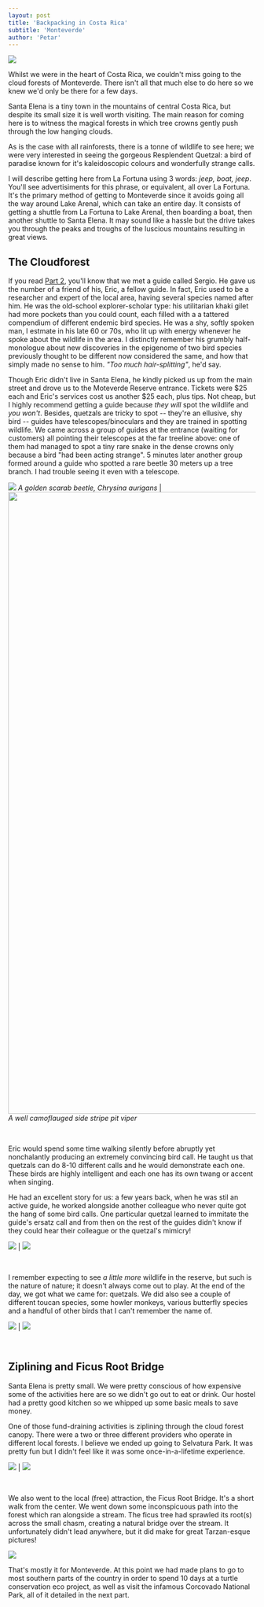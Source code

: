 ```yaml
---
layout: post
title: 'Backpacking in Costa Rica'
subtitle: 'Monteverde'
author: 'Petar'
---
```


<!-- <img src="/assets/images/costa-rica/uvita.jpg" width="500" />

[<img src="/assets/images/costa-rica/uvita.jpg" width="250"/>](/assets/images/costa-rica/uvita.jpg) -->

<!-- á é í ó ú ñ ü    Á É Í Ó Ú Ñ Ü    ¿ ¡ ₡ -->


<img src="/assets/images/costa-rica/cover-3.jpg" />
<br/>

Whilst we were in the heart of Costa Rica, we couldn't miss going to the cloud forests of Monteverde. There isn't all that much else to do here so we knew we'd only be there for a few days. 

Santa Elena is a tiny town in the mountains of central Costa Rica,  but despite its small size it is well worth visiting. The main reason for coming here is to witness the magical forests in which tree crowns gently push through the low hanging clouds. 

As is the case with all rainforests, there is a tonne of wildlife to see here; we were very interested in seeing the gorgeous Resplendent Quetzal: a bird of paradise known for it's kaleidoscopic colours and wonderfully strange calls.

I will describe getting here from La Fortuna using 3 words: _jeep, boat, jeep_. You'll see advertisiments for this phrase, or equivalent, all over La Fortuna. It's the primary method of getting to Monteverde since it avoids going all the way around Lake Arenal, which can take an entire day. It consists of getting a shuttle from La Fortuna to Lake Arenal, then boarding a boat, then another shuttle to Santa Elena. It may sound like a hassle but the drive takes you through the peaks and troughs of the luscious mountains resulting in great views.

## The Cloudforest

If you read [Part 2](/2021-09-16/backpacking-in-costa-rica-part-2), you'll know that we met a guide called Sergio. He gave us the number of a friend of his, Eric, a fellow guide. In fact, Eric used to be a researcher and expert of the local area, having several species named after him. He was the old-school explorer-scholar type: his utilitarian khaki gilet had more pockets than you could count, each filled with a a tattered compendium of different endemic bird species. He was a shy, softly spoken man, I estmate in his late 60 or 70s, who lit up with energy whenever he spoke about the wildlife in the area.  I distinctly remember his grumbly half-monologue about new discoveries in the epigenome of two bird species previously thought to be different now considered the same, and how that simply made no sense to him. _"Too much hair-splitting"_, he'd say.

Though Eric didn't live in Santa Elena, he kindly picked us up from the main street and drove us to the Moteverde Reserve entrance. Tickets were $25 each and Eric's services cost us another $25 each, plus tips. Not cheap, but I highly recommend getting a guide because _they will_ spot the wildlife and _you won't_. Besides, quetzals are tricky to spot -- they're an ellusive, shy bird -- guides have telescopes/binoculars and they are trained in spotting wildlife. We came across a group of guides at the entrance (waiting for customers) all pointing their telescopes at the far treeline above: one of them had managed to spot a tiny rare snake in the dense crowns only because a bird "had been acting strange". 5 minutes later another group formed around a guide who spotted a rare beetle 30 meters up a tree branch. I had trouble seeing it even with a telescope.

<img src="/assets/images/costa-rica/golden-beetle.jpg" /> *A golden scarab beetle, Chrysina aurigans* | <img src="/assets/images/costa-rica/coiled-snake.jpg" width="1265" /> *A well camoflauged side stripe pit viper*

<br/>

Eric would spend some time walking silently before abruptly yet nonchalantly producing an extremely convincing bird call. He taught us that quetzals can do 8-10 different calls and he would demonstrate each one. These birds are highly intelligent and each one has its own twang or accent when singing.

He had an excellent story for us: a few years back, when he was stil an active guide, he worked alongside another colleague who never quite got the hang of some bird calls. One particular quetzal learned to immitate the guide's ersatz call and from then on the rest of the guides didn't know if they could hear their colleague or the quetzal's mimicry! 

<img src="/assets/images/costa-rica/quetzal-1.jpg" /> | <img src="/assets/images/costa-rica/quetzal-2.jpg"/>

<br/>

I remember expecting to see _a little more_ wildlife in the reserve, but such is the nature of nature; it doesn't always come out to play. At the end of the day, we got what we came for: quetzals. We did also see a couple of different toucan species, some howler monkeys, various butterfly species and a handful of other birds that I can't remember the name of.

<img src="/assets/images/costa-rica/butterfly-1.jpg" /> | <img src="/assets/images/costa-rica/butterfly-2.jpg"/>

<br/>

## Ziplining and Ficus Root Bridge

Santa Elena is pretty small. We were pretty conscious of how expensive some of the activities here are so we didn't go out to eat or drink. Our hostel had a pretty good kitchen so we whipped up some basic meals to save money.

One of those fund-draining activities is ziplining through the cloud forest canopy. There were a two or three different providers who operate in different local forests. I believe we ended up going to Selvatura Park. It was pretty fun but I didn't feel like it was some once-in-a-lifetime experience. 

<img src="/assets/images/costa-rica/selvatura-1.jpg" /> | <img src="/assets/images/costa-rica/selvatura-2.jpg"/>

<br/>

We also went to the local (free) attraction, the Ficus Root Bridge. It's a short walk from the center. We went down some inconspicuous path into the forest which ran alongside a stream. The ficus tree had sprawled its root(s) across the small chasm, creating a natural bridge over the stream. It unfortunately didn't lead anywhere, but it did make for great Tarzan-esque pictures!

<img src="/assets/images/costa-rica/ficus-root-bridge.jpg" />
<br/>

That's mostly it for Monteverde. At this point we had made plans to go to most southern parts of the country in order to spend 10 days at a turtle conservation eco project, as well as visit the infamous Corcovado National Park, all of it detailed in the next part.


